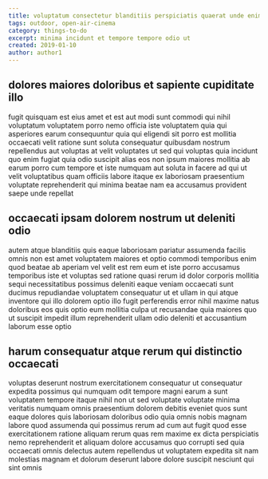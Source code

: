 ```yaml
---
title: voluptatum consectetur blanditiis perspiciatis quaerat unde enim article 2166
tags: outdoor, open-air-cinema
category: things-to-do
excerpt: minima incidunt et tempore tempore odio ut
created: 2019-01-10
author: author1
---
```


## dolores maiores doloribus et sapiente cupiditate illo

fugit quisquam est eius amet et est aut modi sunt commodi qui nihil voluptatum voluptatem porro nemo officia iste voluptatem quia qui asperiores earum consequuntur quia qui eligendi sit porro est mollitia occaecati velit ratione sunt soluta consequatur quibusdam nostrum repellendus aut voluptas at velit voluptates ut sed qui voluptas quia incidunt quo enim fugiat quia odio suscipit alias eos non ipsum maiores mollitia ab earum porro cum tempore et iste numquam aut soluta in facere ad qui ut velit voluptatibus quam officiis labore itaque ex laboriosam praesentium voluptate reprehenderit qui minima beatae nam ea accusamus provident saepe unde repellat

## occaecati ipsam dolorem nostrum ut deleniti odio

autem atque blanditiis quis eaque laboriosam pariatur assumenda facilis omnis non est amet voluptatem maiores et optio commodi temporibus enim quod beatae ab aperiam vel velit est rem eum et iste porro accusamus temporibus iste et voluptas sed ratione quasi rerum id dolor corporis mollitia sequi necessitatibus possimus deleniti eaque veniam occaecati sunt ducimus repudiandae voluptatem consequatur ut et ullam in qui atque inventore qui illo dolorem optio illo fugit perferendis error nihil maxime natus doloribus eos quis optio eum mollitia culpa ut recusandae quia maiores quo ut suscipit impedit illum reprehenderit ullam odio deleniti et accusantium laborum esse optio

## harum consequatur atque rerum qui distinctio occaecati

voluptas deserunt nostrum exercitationem consequatur ut consequatur expedita possimus qui numquam odit tempore magni earum a sunt voluptatem tempore itaque nihil non ut sed voluptate voluptate minima veritatis numquam omnis praesentium dolorem debitis eveniet quos sunt eaque dolores quis laboriosam doloribus odio quia omnis nobis magnam labore quod assumenda qui possimus rerum ad cum aut fugit quod esse exercitationem ratione aliquam rerum quas rem maxime ex dicta perspiciatis nemo reprehenderit et aliquam dolore accusamus quo corrupti sed quia occaecati omnis delectus autem repellendus ut voluptatem expedita sit nam molestias magnam et dolorum deserunt labore dolore suscipit nesciunt qui sint omnis
